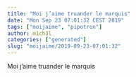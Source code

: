 ```yaml
---
title: "Moi j’aime truander le marquis"
date: "Mon Sep 23 07:01:32 CEST 2019"
tags: ["moijaime", "pipotron"]
author: m1ch3l
categories: ["generated"]
slug: "moijaime/2019-09-23-07:01:32"
---
```


Moi j’aime truander le marquis
